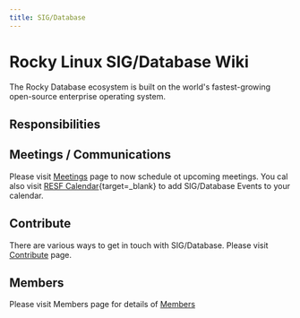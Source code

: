 ```yaml
---
title: SIG/Database
---
```

# Rocky Linux SIG/Database Wiki
The Rocky Database ecosystem is built on the world's fastest-growing
open-source enterprise operating system.

## Responsibilities

## Meetings / Communications
Please visit [Meetings](events/upcoming-events.md) page to now schedule ot upcoming meetings. You cal also visit [RESF Calendar](https://calendar.google.com/calendar/u/0/embed?src=c_2e1oqh6t0i6sqhja5nu9lq8lgo@group.calendar.google.com){target=_blank} to add SIG/Database Events to your calendar.

## Contribute
There are various ways to get in touch with SIG/Database. Please visit [Contribute](contribute.md) page.

## Members
Please visit Members page for details of [Members](members.md)


